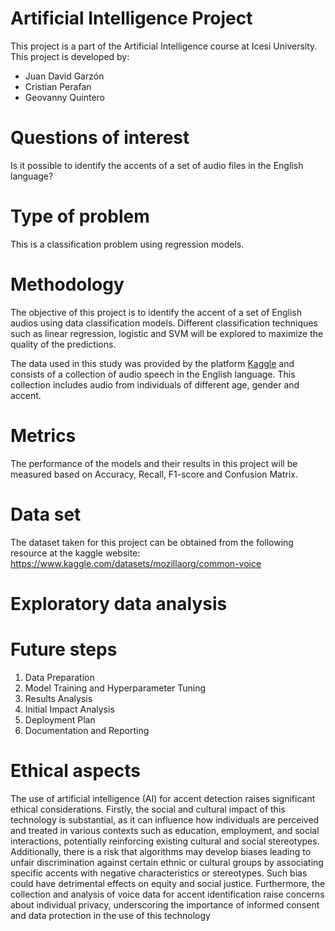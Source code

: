 # **Artificial Intelligence Project**

This project is a part of the Artificial Intelligence course at Icesi University. This project is developed by:
- Juan David Garzón
- Cristian Perafan
- Geovanny Quintero

# Questions of interest

Is it possible to identify the accents of a set of audio files in the English language?

# Type of problem

This is a classification problem using regression models.

# Methodology

The objective of this project is to identify the accent of a set of English audios using data classification models. Different classification techniques such as linear regression, logistic and SVM will be explored to maximize the quality of the predictions.

The data used in this study was provided by the platform [Kaggle](https://www.kaggle.com/) and consists of a collection of audio speech in the English language. This collection includes audio from individuals of different age, gender and accent.

# Metrics

The performance of the models and their results in this project will be measured based on Accuracy, Recall, F1-score and Confusion Matrix.

# Data set

The dataset taken for this project can be obtained from the following resource at the kaggle website: https://www.kaggle.com/datasets/mozillaorg/common-voice

# Exploratory data analysis

# Future steps
1. Data Preparation
2. Model Training and Hyperparameter Tuning
3. Results Analysis
4. Initial Impact Analysis
5. Deployment Plan
6. Documentation and Reporting

# Ethical aspects

The use of artificial intelligence (AI) for accent detection raises significant ethical considerations. Firstly, the social and cultural impact of this technology is substantial, as it can influence how individuals are perceived and treated in various contexts such as education, employment, and social interactions, potentially reinforcing existing cultural and social stereotypes. Additionally, there is a risk that algorithms may develop biases leading to unfair discrimination against certain ethnic or cultural groups by associating specific accents with negative characteristics or stereotypes. Such bias could have detrimental effects on equity and social justice. Furthermore, the collection and analysis of voice data for accent identification raise concerns about individual privacy, underscoring the importance of informed consent and data protection in the use of this technology


